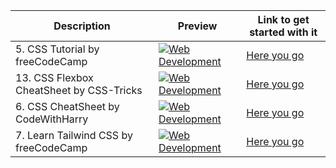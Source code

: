 |Description | Preview   | Link to get started with it   |
| ------------ | ------------ | ------------ |
| 5. CSS Tutorial by freeCodeCamp | [![Web Development](https://ik.imagekit.io/1cw2zpbjy/OSWH/FCC.png?ik-sdk-version=javascript-1.4.3&updatedAt=1670222534503 "Web Development")](https://www.youtube.com/watch?v=OXGznpKZ_sA&t=14272s&ab_channel=freeCodeCamp.org)| [Here you go](https://www.youtube.com/watch?v=OXGznpKZ_sA&t=14272s&ab_channel=freeCodeCamp.org)
| 13. CSS Flexbox CheatSheet by CSS-Tricks | [![Web Development](https://ik.imagekit.io/gaba/css-tricks-e1394062740966.png?updatedAt=1678565916889)](https://css-tricks.com/snippets/css/a-guide-to-flexbox/)| [Here you go](https://css-tricks.com/snippets/css/a-guide-to-flexbox/)
| 6. CSS CheatSheet by CodeWithHarry | [![Web Development](https://user-images.githubusercontent.com/97666287/213903726-821d972f-6cb7-448b-9d7b-2db91bfed3d9.png)](https://www.codewithharry.com/blogpost/css-cheatsheet/)| [Here you go](https://www.codewithharry.com/blogpost/css-cheatsheet/)
| 7. Learn Tailwind CSS by freeCodeCamp | [![Web Development](https://ik.imagekit.io/1cw2zpbjy/OSWH/FCC.png?ik-sdk-version=javascript-1.4.3&updatedAt=1670222534503 "Web Development")](https://www.youtube.com/watch?v=ft30zcMlFao&ab_channel=freeCodeCamp.org)| [Here you go](https://www.youtube.com/watch?v=ft30zcMlFao&ab_channel=freeCodeCamp.org)